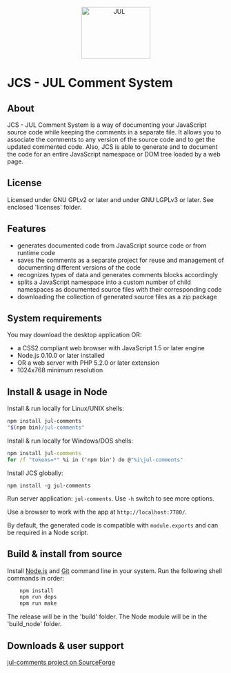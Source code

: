 <p align="center">
<img alt="JUL" src="https://zonebuilder.github.io/media/braces120.png" width="160" height="120" />
</p>

JCS - JUL Comment System
========================

About
-----

JCS - JUL Comment System is a way of documenting your JavaScript source code 
while keeping the comments in a separate file. 
It allows you to associate the comments to any version of the source code 
and to get the updated commented code. 
Also, JCS is able to generate and to document the code 
for an entire JavaScript namespace or DOM tree loaded by a web page. 

License
-------
 
 Licensed under GNU GPLv2 or later and under GNU LGPLv3 or later. See enclosed 'licenses' folder.
 
Features
--------

* generates documented code from JavaScript source code or from runtime code
* saves the comments as a separate project for reuse and management of documenting different versions of the code
* recognizes types of data and generates comments blocks accordingly
* splits a JavaScript namespace into a custom number of child namespaces as documented source files with their corresponding code
* downloading the collection of generated source files as a zip package

System requirements
-------------------

You may download the desktop application OR:

* a CSS2 compliant web browser with JavaScript 1.5 or later engine
* Node.js 0.10.0 or later installed 
* OR a web server with PHP 5.2.0 or later extension 
* 1024x768 minimum resolution

Install & usage in Node
-----------------------

Install & run locally for Linux/UNIX shells:
```bash
npm install jul-comments
"$(npm bin)/jul-comments"
```

Install & run locally for Windows/DOS shells:
```cmd
npm install jul-comments
for /f "tokens=*" %i in ('npm bin') do @"%i\jul-comments"
```

Install JCS globally:

`npm install -g jul-comments`

Run server application: `jul-comments`. Use `-h` switch to see more options.

Use a browser to work with the app at `http://localhost:7780/`.

By default, the generated code is compatible with `module.exports` and can be required in a Node script.

Build & install from source
---------------------------

Install [Node.js](https://nodejs.org/) and [Git](https://git-scm.com/) command line in your system.
Run the following shell commands in order:

``` bash
	npm install
	npm run deps
	npm run make
```
The release will be in the 'build' folder. The Node module will be in the 'build_node' folder.

Downloads & user support
------------------------

[jul-comments project on SourceForge](http://sourceforge.net/projects/jul-comments/)

